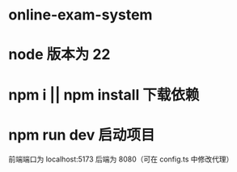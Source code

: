 # online-exam-system

# node 版本为 22

# npm i || npm install 下载依赖

# npm run dev 启动项目

前端端口为 localhost:5173
后端为 8080（可在 config.ts 中修改代理）
